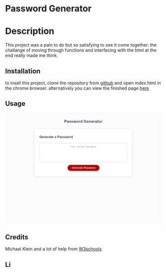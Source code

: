 # Password Generator  

# Description
This project was a pain to do but so satisfying to see it come together. the challange of moving through functions and interfacing with the html at the end really made me think.

## Installation
to insall this project, clone the repository from [github](https://github.com/b0n3yard/Secure-Random-password-generator) and open index.html in the chrome browser. alternatively you can view the finished page [here](https://b0n3yard.github.io/Secure-Random-password-generator/)


## Usage
![Alt text]( ./assets/Secure-Random-password-generator.png "example")


## Credits
Michael Klein
and a lot of help from [W3schools](https://www.w3schools.com/js/default.asp)

## Li